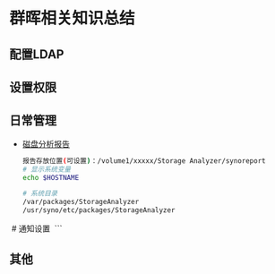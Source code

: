 # 群晖相关知识总结
## 配置LDAP
## 设置权限
## 日常管理
- [磁盘分析报告](https://www.synology.com/zh-cn/knowledgebase/DSM/help/StorageAnalyzer/StorageAnalyzer_desc)
  ``` bash 
  报告存放位置(可设置)：/volume1/xxxxx/Storage Analyzer/synoreport
  # 显示系统变量
  echo $HOSTNAME

  # 系统目录
  /var/packages/StorageAnalyzer
  /usr/syno/etc/packages/StorageAnalyzer
  
  # 通知设置
  ```
## 其他
